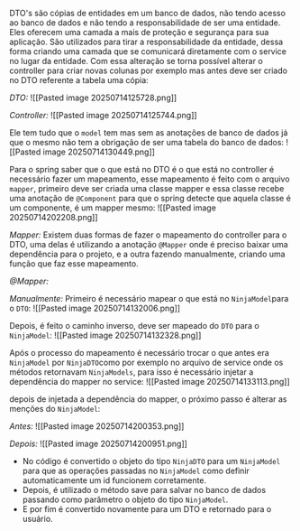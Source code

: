DTO's são cópias de entidades em um banco de dados, não tendo acesso ao banco de dados e não tendo a responsabilidade de ser uma entidade. Eles oferecem uma camada a mais de proteção e segurança para sua aplicação.
São utilizados para tirar a responsabilidade da entidade, dessa forma criando uma camada que se comunicará diretamente com o service no lugar da entidade. Com essa alteração se torna possível alterar o controller para criar novas colunas por exemplo mas antes deve ser criado no DTO referente a tabela uma cópia:

*DTO:*
![[Pasted image 20250714125728.png]]

*Controller:*
![[Pasted image 20250714125744.png]]

Ele tem tudo que o `model` tem mas sem as anotações de banco de dados já que o mesmo não tem a obrigação de ser uma tabela do banco de dados:
![[Pasted image 20250714130449.png]]

Para o spring saber que o que está no DTO é o que está no controller é necessário fazer um mapeamento, esse mapeamento é feito com o arquivo `mapper`, primeiro deve ser criada uma classe mapper e essa classe recebe uma anotação de `@Component` para que o spring detecte que aquela classe é um componente, é um mapper mesmo:
![[Pasted image 20250714202208.png]]

*Mapper:*
Existem duas formas de fazer o mapeamento do controller para o DTO, uma delas é utilizando a anotação `@Mapper`  onde é preciso baixar uma dependência para o projeto, e a outra fazendo manualmente, criando uma função que faz esse mapeamento.

*@Mapper:*


*Manualmente:*
Primeiro é necessário mapear o que está no `NinjaModel`para o `DTO`:
![[Pasted image 20250714132006.png]]

Depois, é feito o caminho inverso, deve ser mapeado do `DTO` para o `NinjaModel`:
![[Pasted image 20250714132328.png]]

Após o processo do mapeamento é necessário trocar o que antes era `NinjaModel` por `NinjaDTO`como por exemplo no arquivo de service onde os métodos retornavam `NinjaModels`, para isso é necessário injetar a dependência do mapper no service:
![[Pasted image 20250714133113.png]]

depois de injetada a dependência do mapper, o próximo passo é alterar as menções do `NinjaModel`:

*Antes:*
![[Pasted image 20250714200353.png]]

*Depois:*
![[Pasted image 20250714200951.png]]
- No código é convertido o objeto do tipo `NinjaDTO` para um `NinjaModel` para que as operações passadas no `NinjaModel` como definir automaticamente um id funcionem corretamente.
- Depois, é utilizado o método save para salvar no banco de dados passando como parâmetro o objeto do tipo `NinjaModel`.
- E por fim é convertido novamente para um DTO e retornado para o usuário.